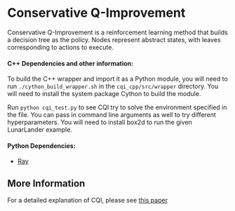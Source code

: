 # Conservative Q-Improvement

Conservative Q-Improvement is a reinforcement learning method that builds a decision tree as the policy.  Nodes represent abstract states, with leaves corresponding to actions to execute.

#### C++ Dependencies and other information:
To build the C++ wrapper and import it as a Python module, you will need to run `./cython_build_wrapper.sh` in the `cqi_cpp/src/wrapper` directory. You will need to install the system package Cython to build the module.

Run `python cqi_test.py` to see CQI try to solve the environment specified in the file. You can pass in command line
arguments as well to try different hyperparameters. You will need to install box2d to run the given LunarLander example.

#### Python Dependencies:

* [Ray](https://github.com/ray-project/ray)

## More Information

For a detailed explanation of CQI, please see [this paper](https://arxiv.org/abs/1907.01180)
